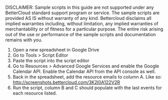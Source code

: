 DISCLAIMER: Sample scripts in this guide are not supported under any BetterCloud standard support program or service. The sample scripts are provided AS IS without warranty of any kind. Bettercloud disclaims all implied warranties including, without limitation, any implied warranties of merchantability or of fitness for a particular purpose. The entire risk arising out of the use or performance of the sample scripts and documentation remains with you.

1) Open a new spreadsheet in Google Drive
2) Go to Tools > Script Editor
3) Paste the script into the script editor
4) Go to Resources > Advanced Google Services and enable the Google Calendar API. Enable the Calendar API from the API console as well. 
5) Back in the spreadsheet, add the resource emails to column A. Like so: http://screenshots.bettercloud.com/3K2l0A122V2R
6) Run the script, column B and C should populate with the last events for each resource listed.
